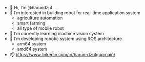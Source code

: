 - 👋 Hi, I’m @harundzul
- 👀 I’m interested in building robot for real-time application system
  - agriculture automation
  - smart farming
  - all type of mobile robot
- 🌱 I’m currently learning machine vision system
- 💞️ I’m developing robotic system using ROS architecture
  - arm64 system
  - amd64 system
- 📫 https://www.linkedin.com/in/harun-dzulquornain/ 

<!---
harundzul/harundzul is a ✨ special ✨ repository because its `README.md` (this file) appears on your GitHub profile.
You can click the Preview link to take a look at your changes.
--->
